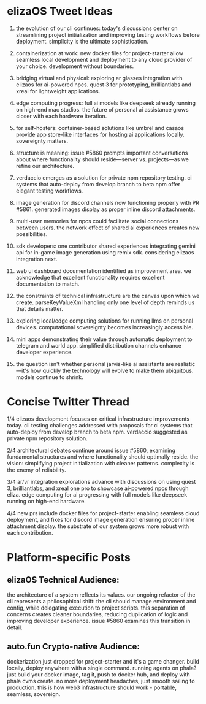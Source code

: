 # elizaOS Tweet Ideas

1. the evolution of our cli continues: today's discussions center on streamlining project initialization and improving testing workflows before deployment. simplicity is the ultimate sophistication.

2. containerization at work: new docker files for project-starter allow seamless local development and deployment to any cloud provider of your choice. development without boundaries.

3. bridging virtual and physical: exploring ar glasses integration with elizaos for ai-powered npcs. quest 3 for prototyping, brilliantlabs and xreal for lightweight applications.

4. edge computing progress: full ai models like deepseek already running on high-end mac studios. the future of personal ai assistance grows closer with each hardware iteration.

5. for self-hosters: container-based solutions like umbrel and casaos provide app store-like interfaces for hosting ai applications locally. sovereignty matters.

6. structure is meaning: issue #5860 prompts important conversations about where functionality should reside—server vs. projects—as we refine our architecture.

7. verdaccio emerges as a solution for private npm repository testing. ci systems that auto-deploy from develop branch to beta npm offer elegant testing workflows.

8. image generation for discord channels now functioning properly with PR #5861. generated images display as proper inline discord attachments.

9. multi-user memories for npcs could facilitate social connections between users. the network effect of shared ai experiences creates new possibilities.

10. sdk developers: one contributor shared experiences integrating gemini api for in-game image generation using remix sdk. considering elizaos integration next.

11. web ui dashboard documentation identified as improvement area. we acknowledge that excellent functionality requires excellent documentation to match.

12. the constraints of technical infrastructure are the canvas upon which we create. parseKeyValueXml handling only one level of depth reminds us that details matter.

13. exploring local/edge computing solutions for running llms on personal devices. computational sovereignty becomes increasingly accessible.

14. mini apps demonstrating their value through automatic deployment to telegram and world app. simplified distribution channels enhance developer experience.

15. the question isn't whether personal jarvis-like ai assistants are realistic—it's how quickly the technology will evolve to make them ubiquitous. models continue to shrink.

# Concise Twitter Thread

1/4 elizaos development focuses on critical infrastructure improvements today. cli testing challenges addressed with proposals for ci systems that auto-deploy from develop branch to beta npm. verdaccio suggested as private npm repository solution.

2/4 architectural debates continue around issue #5860, examining fundamental structures and where functionality should optimally reside. the vision: simplifying project initialization with cleaner patterns. complexity is the enemy of reliability.

3/4 ar/vr integration explorations advance with discussions on using quest 3, brilliantlabs, and xreal one pro to showcase ai-powered npcs through eliza. edge computing for ai progressing with full models like deepseek running on high-end hardware.

4/4 new prs include docker files for project-starter enabling seamless cloud deployment, and fixes for discord image generation ensuring proper inline attachment display. the substrate of our system grows more robust with each contribution.

# Platform-specific Posts

## elizaOS Technical Audience:
the architecture of a system reflects its values. our ongoing refactor of the cli represents a philosophical shift: the cli should manage environment and config, while delegating execution to project scripts. this separation of concerns creates cleaner boundaries, reducing duplication of logic and improving developer experience. issue #5860 examines this transition in detail.

## auto.fun Crypto-native Audience:
dockerization just dropped for project-starter and it's a game changer. build locally, deploy anywhere with a single command. running agents on phala? just build your docker image, tag it, push to docker hub, and deploy with phala cvms create. no more deployment headaches, just smooth sailing to production. this is how web3 infrastructure should work - portable, seamless, sovereign.